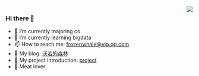<img align="right" src="https://github-readme-stats.vercel.app/api?username=ifrozenwhale&show_icons=true&icon_color=CE1D2D&text_color=718096&bg_color=ffffff&hide_title=true" />

### Hi there 👋

- 🔭 I’m currently majoring cs
- 🌱 I’m currently learning bigdata
- 📫 How to reach me: frozenwhale@vip.qq.com
- 📖 My blog: [沃若的森林](http://frozenwhale.top)
- 📖 My project introduction: [project](http://frozenwhale.top/project)
- :meat_on_bone: Meat lover

